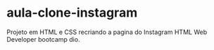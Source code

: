 # aula-clone-instagram
Projeto em HTML e CSS recriando a pagina do Instagram  HTML Web Developer bootcamp dio.
